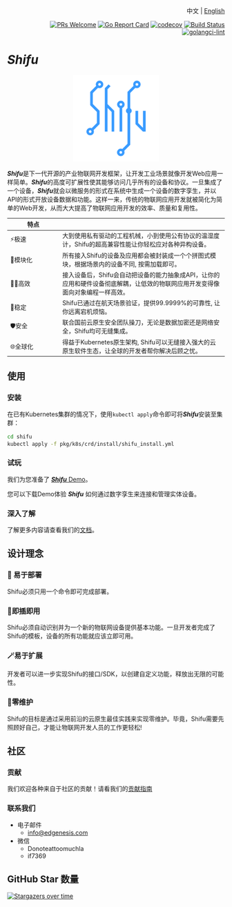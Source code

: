 <div align="right">

中文 | [English](README.md)

[![PRs Welcome](https://img.shields.io/badge/PRs-welcome-brightgreen.svg?style=flat&logo=github&color=2370ff&labelColor=454545)](http://makeapullrequest.com)
[![Go Report Card](https://goreportcard.com/badge/github.com/Edgenesis/shifu)](https://goreportcard.com/report/github.com/Edgenesis/shifu)
[![codecov](https://codecov.io/gh/Edgenesis/shifu/branch/main/graph/badge.svg?token=OX2UN22O3Z)](https://codecov.io/gh/Edgenesis/shifu)
[![Build Status](https://dev.azure.com/Edgenesis/shifu/_apis/build/status/shifu-build-muiltistage?branchName=main)](https://dev.azure.com/Edgenesis/shifu/_build/latest?definitionId=19&branchName=main)
[![golangci-lint](https://github.com/Edgenesis/shifu/actions/workflows/golangci-lint.yml/badge.svg)](https://github.com/Edgenesis/shifu/actions/workflows/golangci-lint.yml)

</div>

# ***Shifu***

<div align="center">

<img width="200px" src="./img/shifu-logo.svg"></img>

</div>

***Shifu***是下一代开源的产业物联网开发框架，让开发工业场景就像开发Web应用一样简单。***Shifu***的高度可扩展性使其能够访问几乎所有的设备和协议。一旦集成了一个设备，***Shifu***就会以微服务的形式在系统中生成一个设备的数字孪生，并以API的形式开放设备数据和功能。这样一来，传统的物联网应用开发就被简化为简单的Web开发，从而大大提高了物联网应用开发的效率、质量和复用性。


|特点<div style="width: 80pt">|  |
|---|---|
|⚡极速|大到使用私有驱动的工程机械，小到使用公有协议的温湿度计，Shifu的超高兼容性能让你轻松应对各种异构设备。|
|🧩模块化|所有接入Shifu的设备及应用都会被封装成一个个拼图式模块，根据场景内的设备不同, 按需加载即可。|
|👨‍💻高效|接入设备后，Shifu会自动把设备的能力抽象成API，让你的应用和硬件设备彻底解耦，让低效的物联网应用开发变得像面向对象编程一样高效。|
|🚀稳定|Shifu已通过在航天场景验证，提供99.9999%的可靠性, 让你远离宕机烦恼。|
|🛡️安全|联合国前云原生安全团队操刀，无论是数据加密还是网络安全，Shifu均可无缝集成。|
|🌐全球化|得益于Kubernetes原生架构, Shifu可以无缝接入强大的云原生软件生态，让全球的开发者帮你解决后顾之忧。|


## 使用

### 安装

在已有Kubernetes集群的情况下，使用`kubectl apply`命令即可将***Shifu***安装至集群：

```sh
cd shifu
kubectl apply -f pkg/k8s/crd/install/shifu_install.yml
```

### 试玩

我们为您准备了 [***Shifu*** Demo](https://shifu.run/zh-Hans/disclaimer/)。

您可以下载Demo体验 ***Shifu*** 如何通过数字孪生来连接和管理实体设备。

### 深入了解

了解更多内容请查看我们的[文档](https://shifu.run/zh-Hans/docs/)。

## 设计理念

### 📡 易于部署

Shifu必须只用一个命令即可完成部署。

### 🤖即插即用

Shifu必须自动识别并为一个新的物联网设备提供基本功能。一旦开发者完成了Shifu的模板，设备的所有功能就应该立即可用。

### 🪄易于扩展

开发者可以进一步实现Shifu的接口/SDK，以创建自定义功能，释放出无限的可能性。

### 🔧零维护

Shifu的目标是通过采用前沿的云原生最佳实践来实现零维护。毕竟，Shifu需要先照顾好自己，才能让物联网开发人员的工作更轻松!

## 社区

### 贡献

我们欢迎各种来自于社区的贡献！请看我们的[贡献指南](./docs/contribution/contributing.md)

### 联系我们

- 电子邮件
    - info@edgenesis.com
- 微信
    - Donoteattoomuchla
    - if7369

## GitHub Star 数量

[![Stargazers over time](https://starchart.cc/Edgenesis/shifu.svg)](https://starchart.cc/Edgenesis/shifu)
